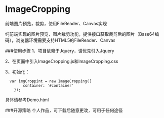 # ImageCropping
前端图片预览，裁剪，使用FileReader、Canvas实现

纯前端实现的图片预览，图片裁剪功能，提供接口获取裁剪后的图片（Base64编码），浏览器环境需要支持HTML5的FileReader、Canvas

###使用步骤
1、项目依赖于Jquery，请优先引入Jquery

2、在页面中引入ImageCropping.js和ImageCropping.css

3、初始化：

      var imgCroppint = new ImageCropping({
	        container: '#container'
	    });
具体请参考Demo.html


###开源策略
个人作品，可下载后随意更改，可用于任何途径

